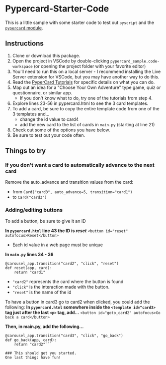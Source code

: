# Pypercard-Starter-Code
This is a little sample with some starter code to test out `pyscript` and the [`pypercard` module](https://pypercard.readthedocs.io/en/latest/index.html).

## Instructions
1. Clone or download this package.
2. Open the project in VSCode by double-clicking `pypercard_sample.code-workspace` (or opening the project folder with your favorite editor)
3. You'll need to run this on a local server - I recommend installing the Live Server extension for VSCode, but you may have another way to do this.
4. Read the [PyperCard Tutorials](https://pypercard.readthedocs.io/en/latest/tutorials.html) for specific details on what you can do.
5. Map out an idea for a "Choose Your Own Adventure" type game, quiz or questionnaire, or similar app.
    - If you don't know what to do, try one of the tutorials from step 4.
6. Explore lines 23-56 in pypercard.html to see the 3 card templates.
7. To add a card, be sure to copy the entire template code from one of the 3 templates and...
    - change the id value to card4
    - add the new card to the list of cards in `main.py` (starting at line 21)
8. Check out some of the options you have below.
9. Be sure to test out your code often.

## Things to try
### If you don't want a card to automatically advance to the next card
Remove the auto_advance and transition values from the card:
* from `Card("card3", auto_advance=5, transition="card1")`
* to `Card("card3")`

### Adding/editing buttons
To add a button, be sure to give it an ID

**In `pypercard.html` line 43 the ID is *reset***
`<button id="reset" autofocus>Reset</button>`
* Each id value in a web page must be unique

**In `main.py` lines 34 - 36**
```
@carousel_app.transition("card2", "click", "reset")
def reset(app, card):
    return "card1"
```
* `"card2"` represents the card where the button is found
* `"click"` is the interaction made with the button.
* `"reset"` is the name of the id

To have a button in card3 go to card2 when clicked, you could add the following:
**In `pypercard.html` somewhere inside the `<template id="card3>` tag just after the last `<p>` tag, add...**
`<button id="goto_card2" autofocus>Go back a card</button>`

**Then, in main.py, add the following...**
```
@carousel_app.transition("card3", "click", "go_back")
def go_back(app, card):
    return "card2"```

### This should get you started.
One last thing: have fun!
